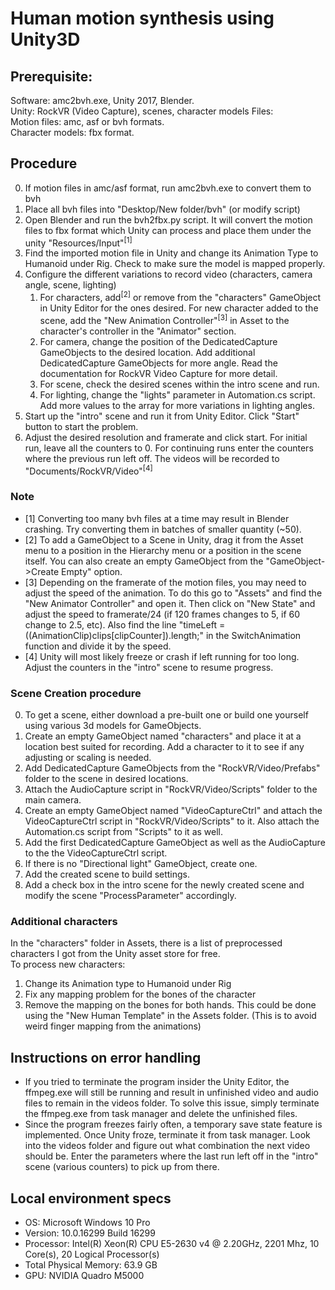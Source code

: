 # Human motion synthesis using Unity3D

## Prerequisite:
Software: amc2bvh.exe, Unity 2017, Blender. <br />
Unity: RockVR (Video Capture), scenes, character models
Files: <br />
  Motion files: amc, asf or bvh formats. <br />
  Character models: fbx format. <br />

## Procedure
0. If motion files in amc/asf format, run amc2bvh.exe to convert them to bvh
1. Place all bvh files into "Desktop/New folder/bvh" (or modify script)
2. Open Blender and run the bvh2fbx.py script. It will convert the motion files to fbx format which Unity can process and place them under the unity "Resources/Input"<sup>[1]</sup>
3. Find the imported motion file in Unity and change its Animation Type to Humanoid under Rig. Check to make sure the model is mapped properly.
4. Configure the different variations to record video (characters, camera angle, scene, lighting)
    1. For characters, add<sup>[2]</sup> or remove from the "characters" GameObject in Unity Editor for the ones desired. For new character added to the scene, add the "New Animation Controller"<sup>[3]</sup> in Asset to the character's controller in the "Animator" section.
    2. For camera, change the position of the DedicatedCapture GameObjects to the desired location. Add additional DedicatedCapture GameObjects for more angle. Read the documentation for RockVR Video Capture for more detail.
    3. For scene, check the desired scenes within the intro scene and run.
    4. For lighting, change the "lights" parameter in Automation.cs script. Add more values to the array for more variations in lighting angles.
5. Start up the "intro" scene and run it from Unity Editor. Click "Start" button to start the problem.
6. Adjust the desired resolution and framerate and click start. For initial run, leave all the counters to 0. For continuing runs enter the counters where the previous run left off. The videos will be recorded to "Documents/RockVR/Video"<sup>[4]</sup>

### Note
* [1] Converting too many bvh files at a time may result in Blender crashing. Try converting them in batches of smaller quantity (~50).
* [2] To add a GameObject to a Scene in Unity, drag it from the Asset menu to a position in the Hierarchy menu or a position in the scene itself. You can also create an empty GameObject from the "GameObject->Create Empty" option.
* [3] Depending on the framerate of the motion files, you may need to adjust the speed of the animation. To do this go to "Assets" and find the "New Animator Controller" and open it. Then click on "New State" and adjust the speed to framerate/24 (if 120 frames changes to 5, if 60 change to 2.5, etc).
Also find the line "timeLeft = ((AnimationClip)clips[clipCounter]).length;" in the SwitchAnimation function and divide it by the speed.
* [4] Unity will most likely freeze or crash if left running for too long. Adjust the counters in the "intro" scene to resume progress.

### Scene Creation procedure
0. To get a scene, either download a pre-built one or build one yourself using various 3d models for GameObjects.
1. Create an empty GameObject named "characters" and place it at a location best suited for recording. Add a character to it to see if any adjusting or scaling is needed.
2. Add DedicatedCapture GameObjects from the "RockVR/Video/Prefabs" folder to the scene in desired locations.
3. Attach the AudioCapture script in "RockVR/Video/Scripts" folder to the main camera.
4. Create an empty GameObject named "VideoCaptureCtrl" and attach the VideoCaptureCtrl script in "RockVR/Video/Scripts" to it. Also attach the Automation.cs script from "Scripts" to it as well.
5. Add the first DedicatedCapture GameObject as well as the AudioCapture to the the VideoCaptureCtrl script.
6. If there is no "Directional light" GameObject, create one.
7. Add the created scene to build settings.
8. Add a check box in the intro scene for the newly created scene and modify the scene "ProcessParameter" accordingly.

### Additional characters
In the "characters" folder in Assets, there is a list of preprocessed characters I got from the Unity asset store for free. <br />
To process new characters: <br />
1. Change its Animation type to Humanoid under Rig
2. Fix any mapping problem for the bones of the character
3. Remove the mapping on the bones for both hands. This could be done using the "New Human Template" in the Assets folder. (This is to avoid weird finger mapping from the animations)

## Instructions on error handling
* If you tried to terminate the program insider the Unity Editor, the ffmpeg.exe will still be running and result in unfinished video and audio files to remain in the videos folder. To solve this issue, simply terminate the ffmpeg.exe from task manager and delete the unfinished files.
* Since the program freezes fairly often, a temporary save state feature is implemented. Once Unity froze, terminate it from task manager. Look into the videos folder and figure out what combination the next video should be. Enter the parameters where the last run left off in the "intro" scene (various counters) to pick up from there.

## Local environment specs
* OS: Microsoft Windows 10 Pro
* Version: 10.0.16299 Build 16299
* Processor:	Intel(R) Xeon(R) CPU E5-2630 v4 @ 2.20GHz, 2201 Mhz, 10 Core(s), 20 Logical Processor(s)
* Total Physical Memory:	63.9 GB
* GPU:	NVIDIA Quadro M5000
